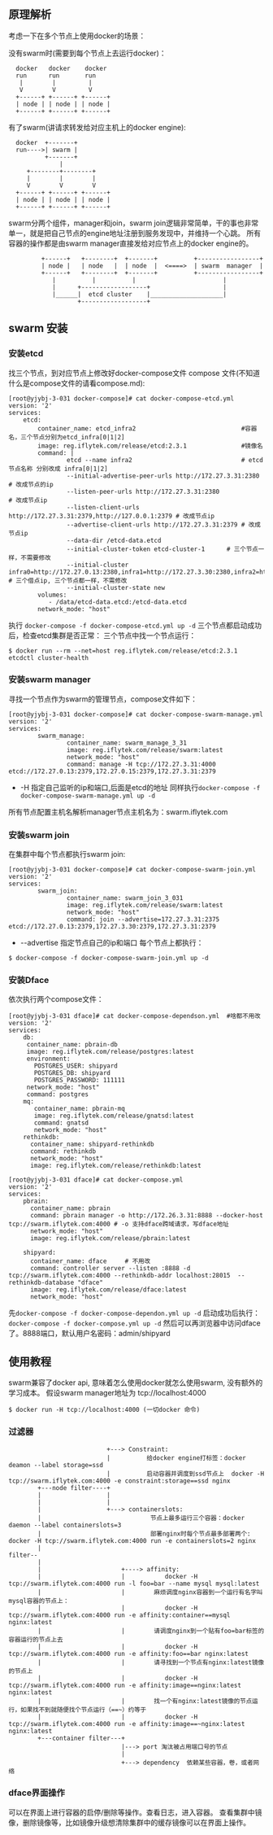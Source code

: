 ## 原理解析
考虑一下在多个节点上使用docker的场景：

没有swarm时(需要到每个节点上去运行docker)：
```
  docker   docker    docker
  run      run       run
   |        |         |
   V        V         V
  +------+ +------+ +------+ 
  | node | | node | | node |
  +------+ +------+ +------+
```
有了swarm(讲请求转发给对应主机上的docker engine):
```
  docker  +-------+
  run---->| swarm |
          +-------+
              |
     +--------+--------+
     |        |        |
     V        V        V
  +------+ +------+ +------+ 
  | node | | node | | node |
  +------+ +------+ +------+
```

swarm分两个组件，manager和join，swarm join逻辑非常简单，干的事也非常单一，就是把自己节点的engine地址注册到服务发现中，并维持一个心跳。
所有容器的操作都是由swarm manager直接发给对应节点上的docker engine的。
```
         +------+   +--------+  +-------+          +-----------------+ 
         | node |   | node   |  | node  |  <====>  | swarm  manager  |
         +------+   +--------+  +-------+          +-----------------+ 
            |          |          |                        |          
            |      +------------------+                    |         
            |______|  etcd cluster    |____________________|        
                   +------------------+                 
```
## swarm 安装
### 安装etcd

找三个节点，到对应节点上修改好docker-compose文件
compose 文件(不知道什么是compose文件的请看compose.md):
```
[root@yjybj-3-031 docker-compose]# cat docker-compose-etcd.yml 
version: '2'
services:
    etcd:
        container_name: etcd_infra2                             #容器名，三个节点分别为etcd_infra[0|1|2]
        image: reg.iflytek.com/release/etcd:2.3.1               #镜像名 
        command: |
                etcd --name infra2                              # etcd节点名称 分别改成 infra[0|1|2]
                --initial-advertise-peer-urls http://172.27.3.31:2380   # 改成节点的ip
                --listen-peer-urls http://172.27.3.31:2380              # 改成节点ip
                --listen-client-urls http://172.27.3.31:2379,http://127.0.0.1:2379 # 改成节点ip
                --advertise-client-urls http://172.27.3.31:2379 # 改成节点ip
                --data-dir /etcd-data.etcd
                --initial-cluster-token etcd-cluster-1      # 三个节点一样，不需要修改
                --initial-cluster infra0=http://172.27.0.13:2380,infra1=http://172.27.3.30:2380,infra2=http://172.27.3.31:2380 # 三个借点ip, 三个节点都一样，不需修改
                --initial-cluster-state new
        volumes:
           - /data/etcd-data.etcd:/etcd-data.etcd 
        network_mode: "host"
```
执行 `docker-compose -f docker-compose-etcd.yml up -d`
三个节点都启动成功后，检查etcd集群是否正常：
三个节点中找一个节点运行：
```
$ docker run --rm --net=host reg.iflytek.com/release/etcd:2.3.1 etcdctl cluster-health
```
### 安装swarm manager
寻找一个节点作为swarm的管理节点，compose文件如下：
```
[root@yjybj-3-031 docker-compose]# cat docker-compose-swarm-manage.yml 
version: '2'
services: 
        swarm_manage:
                container_name: swarm_manage_3_31
                image: reg.iflytek.com/release/swarm:latest
                network_mode: "host"
                command: manage -H tcp://172.27.3.31:4000 etcd://172.27.0.13:2379,172.27.0.15:2379,172.27.3.31:2379
```
* -H 指定自己监听的ip和端口,后面是etcd的地址
同样执行`docker-compose -f docker-compose-swarm-manage.yml up -d`

所有节点配置主机名解析manager节点主机名为：swarm.iflytek.com

### 安装swarm join
在集群中每个节点都执行swarm join:
```
[root@yjybj-3-031 docker-compose]# cat docker-compose-swarm-join.yml 
version: '2'
services: 
        swarm_join:
                container_name: swarm_join_3_031
                image: reg.iflytek.com/release/swarm:latest
                network_mode: "host"
                command: join --advertise=172.27.3.31:2375 etcd://172.27.0.13:2379,172.27.3.30:2379,172.27.3.31:2379
```
* --advertise 指定节点自己的ip和端口
每个节点上都执行：
```
$ docker-compose -f docker-compose-swarm-join.yml up -d
```
### 安装Dface
依次执行两个compose文件：

```
[root@yjybj-3-031 dface]# cat docker-compose-dependson.yml  #啥都不用改
version: '2'
services:
    db:
     container_name: pbrain-db
     image: reg.iflytek.com/release/postgres:latest
     environment:
       POSTGRES_USER: shipyard 
       POSTGRES_DB: shipyard 
       POSTGRES_PASSWORD: 111111 
     network_mode: "host"
     command: postgres
    mq:
       container_name: pbrain-mq
       image: reg.iflytek.com/release/gnatsd:latest
       command: gnatsd
       network_mode: "host"
    rethinkdb:
      container_name: shipyard-rethinkdb
      command: rethinkdb  
      network_mode: "host"
      image: reg.iflytek.com/release/rethinkdb:latest

[root@yjybj-3-031 dface]# cat docker-compose.yml 
version: '2'
services:
    pbrain:
      container_name: pbrain
      command: pbrain manager -o http://172.26.3.31:8888 --docker-host tcp://swarm.iflytek.com:4000 # -o 支持dface跨域请求，写dface地址
      network_mode: "host"
      image: reg.iflytek.com/release/pbrain:latest

    shipyard:
      container_name: dface     # 不用改
      command: controller server --listen :8888 -d tcp://swarm.iflytek.com:4000 --rethinkdb-addr localhost:28015  --rethinkdb-database "dface" 
      image: reg.iflytek.com/release/dface:latest
      network_mode: "host"
```
先`docker-compose -f docker-compose-dependon.yml up -d` 启动成功后执行：`docker-compose -f docker-compose.yml up -d`
然后可以再浏览器中访问dface了。8888端口，默认用户名密码：admin/shipyard

## 使用教程
swarm兼容了docker api, 意味着怎么使用docker就怎么使用swarm, 没有额外的学习成本。 假设swarm manager地址为 tcp://localhost:4000
```
$ docker run -H tcp://localhost:4000 (一切docker 命令)
```

### 过滤器
```
                           +---> Constraint:
                           |          给docker engine打标签：docker deamon --label storage=ssd
                           |          启动容器并调度到ssd节点上  docker -H tcp://swarm.iflytek.com:4000 -e constraint:storage==ssd nginx
        +---node filter----+
        |                  |                                                                 
        |                  |                                                                 
        |                  +---> containerslots:
        |                              节点上最多运行三个容器：docker daemon --label containerslots=3                              
        |                              部署nginx时每个节点最多部署两个: docker -H tcp://swarm.iflytek.com:4000 run -e containerslots=2 nginx                            
        |                                                                                    
filter--
        |                                                                                    
        |                      +----> affinity:                                                             
        |                      |           docker -H tcp://swarm.iflytek.com:4000 run -l foo=bar --name mysql mysql:latest 
        |                      |        麻烦调度nginx容器到一个运行有名字叫mysql容器的节点上：
        |                      |           docker -H tcp://swarm.iflytek.com:4000 run -e affinity:container==mysql nginx:latest 
        |                      |        请调度nginx到一个贴有foo=bar标签的容器运行的节点上去
        |                      |           docker -H tcp://swarm.iflytek.com:4000 run -e affinity:foo==bar nginx:latest 
        |                      |        请寻找到一个节点有nginx:latest镜像的节点上
        |                      |           docker -H tcp://swarm.iflytek.com:4000 run -e affinity:image==nginx:latest nginx:latest 
        |                      |        找一个有nginx:latest镜像的节点运行，如果找不到就随便找个节点运行（==~）约等于
        |                      |           docker -H tcp://swarm.iflytek.com:4000 run -e affinity:image==~nginx:latest nginx:latest 
        +---container filter---+                                                                       
                               |---> port 淘汰被占用端口号的节点
                               |
                               +---> dependency  依赖某些容器，卷，或者网络
```

### dface界面操作
可以在界面上进行容器的启停/删除等操作。查看日志，进入容器。
查看集群中镜像，删除镜像等，比如镜像升级想清除集群中的缓存镜像可以在界面上操作。
